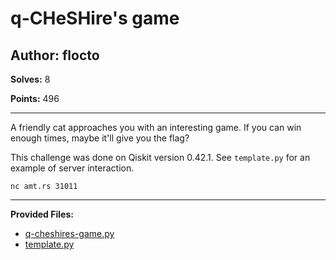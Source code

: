 # q-CHeSHire's game

## Author: flocto

**Solves:** 8

**Points:** 496

---

A friendly cat approaches you with an interesting game. If you can win enough times, maybe it'll give you the flag?

This challenge was done on Qiskit version 0.42.1. See `template.py` for an example of server interaction.

`nc amt.rs 31011`

---

**Provided Files:**

- [q-cheshires-game.py](./q-cheshires-game.py)
- [template.py](./template.py)
